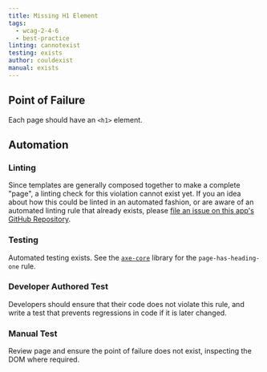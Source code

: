 ```yaml
---
title: Missing H1 Element
tags:
  - wcag-2-4-6
  - best-practice
linting: cannotexist
testing: exists
author: couldexist
manual: exists
---
```


## Point of Failure
Each page should have an `<h1>` element.

## Automation

### Linting
Since templates are generally composed together to make a complete "page", a linting check for this violation cannot exist yet. If you an idea about how this could be linted in an automated fashion, or are aware of an automated linting rule that already exists, please [file an issue on this app's GitHub Repository](https://github.com/MelSumner/a11y-automation/issues).

### Testing
Automated testing exists. See the [`axe-core`](https://github.com/dequelabs/axe-core) library for the `page-has-heading-one` rule.

### Developer Authored Test
Developers should ensure that their code does not violate this rule, and write a test that prevents regressions in code if it is later changed.

### Manual Test
Review page and ensure the point of failure does not exist, inspecting the DOM where required.
